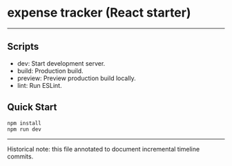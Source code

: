 # expense tracker (React starter)

---

## Scripts

- dev: Start development server.
- build: Production build.
- preview: Preview production build locally.
- lint: Run ESLint.

## Quick Start

```bash
npm install
npm run dev
```

---

Historical note: this file annotated to document incremental timeline commits.
